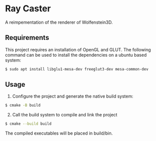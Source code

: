 

# Ray Caster

A reimpementation of the renderer of Wolfenstein3D.

## Requirements
This project requires an installation of OpenGL and GLUT. The following command can be used to install the dependencies on a ubuntu based system:
```bash
$ sudo apt install libglu1-mesa-dev freeglut3-dev mesa-common-dev
```

## Usage

1. Configure the project and generate the native build system:
```bash
$ cmake -B build
```

2. Call the build system to compile and link the project
```bash
$ cmake --build build
```
The compiled executables will be placed in build/bin.
